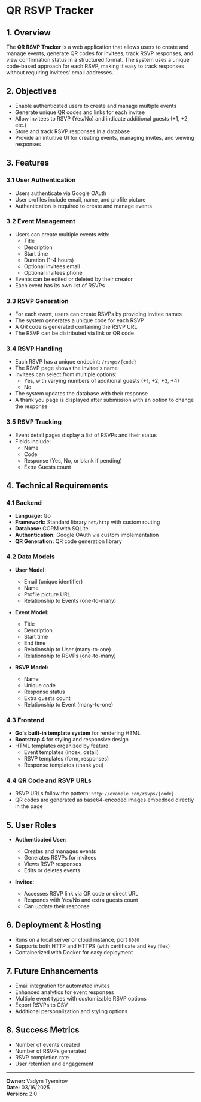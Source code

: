 # QR RSVP Tracker

## 1. Overview
The **QR RSVP Tracker** is a web application that allows users to create and manage events, generate QR codes for invitees, track RSVP responses, and view confirmation status in a structured format. The system uses a unique code-based approach for each RSVP, making it easy to track responses without requiring invitees' email addresses.

## 2. Objectives
- Enable authenticated users to create and manage multiple events
- Generate unique QR codes and links for each invitee
- Allow invitees to RSVP (Yes/No) and indicate additional guests (+1, +2, etc.)
- Store and track RSVP responses in a database
- Provide an intuitive UI for creating events, managing invites, and viewing responses

## 3. Features

### 3.1 User Authentication
- Users authenticate via Google OAuth
- User profiles include email, name, and profile picture
- Authentication is required to create and manage events

### 3.2 Event Management
- Users can create multiple events with:
  - Title
  - Description
  - Start time
  - Duration (1-4 hours)
  - Optional invitees email
  - Optional invitees phone
- Events can be edited or deleted by their creator
- Each event has its own list of RSVPs

### 3.3 RSVP Generation
- For each event, users can create RSVPs by providing invitee names
- The system generates a unique code for each RSVP
- A QR code is generated containing the RSVP URL
- The RSVP can be distributed via link or QR code

### 3.4 RSVP Handling
- Each RSVP has a unique endpoint: `/rsvps/{code}`
- The RSVP page shows the invitee's name
- Invitees can select from multiple options:
  - Yes, with varying numbers of additional guests (+1, +2, +3, +4)
  - No
- The system updates the database with their response
- A thank you page is displayed after submission with an option to change the response

### 3.5 RSVP Tracking
- Event detail pages display a list of RSVPs and their status
- Fields include:
  - Name
  - Code
  - Response (Yes, No, or blank if pending)
  - Extra Guests count

## 4. Technical Requirements

### 4.1 Backend
- **Language:** Go
- **Framework:** Standard library `net/http` with custom routing
- **Database:** GORM with SQLite
- **Authentication:** Google OAuth via custom implementation
- **QR Generation:** QR code generation library

### 4.2 Data Models
- **User Model:**
  - Email (unique identifier)
  - Name
  - Profile picture URL
  - Relationship to Events (one-to-many)

- **Event Model:**
  - Title
  - Description
  - Start time
  - End time
  - Relationship to User (many-to-one)
  - Relationship to RSVPs (one-to-many)

- **RSVP Model:**
  - Name
  - Unique code
  - Response status
  - Extra guests count
  - Relationship to Event (many-to-one)

### 4.3 Frontend
- **Go's built-in template system** for rendering HTML
- **Bootstrap 4** for styling and responsive design
- HTML templates organized by feature:
  - Event templates (index, detail)
  - RSVP templates (form, responses)
  - Response templates (thank you)

### 4.4 QR Code and RSVP URLs
- RSVP URLs follow the pattern: `http://example.com/rsvps/{code}`
- QR codes are generated as base64-encoded images embedded directly in the page

## 5. User Roles
- **Authenticated User:**
  - Creates and manages events
  - Generates RSVPs for invitees
  - Views RSVP responses
  - Edits or deletes events

- **Invitee:**
  - Accesses RSVP link via QR code or direct URL
  - Responds with Yes/No and extra guests count
  - Can update their response

## 6. Deployment & Hosting
- Runs on a local server or cloud instance, port `8080`
- Supports both HTTP and HTTPS (with certificate and key files)
- Containerized with Docker for easy deployment

## 7. Future Enhancements
- Email integration for automated invites
- Enhanced analytics for event responses
- Multiple event types with customizable RSVP options
- Export RSVPs to CSV
- Additional personalization and styling options

## 8. Success Metrics
- Number of events created
- Number of RSVPs generated
- RSVP completion rate
- User retention and engagement

---

**Owner:** Vadym Tyemirov  
**Date:** 03/16/2025  
**Version:** 2.0
